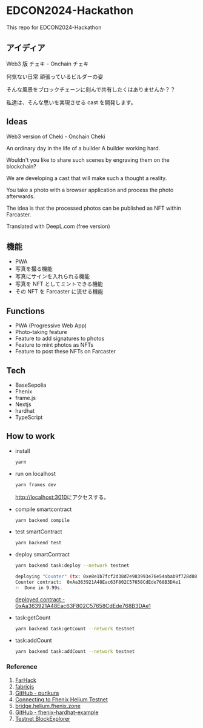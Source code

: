 # EDCON2024-Hackathon

This repo for EDCON2024-Hackathon

## アイディア

Web3 版 チェキ - Onchain チェキ

何気ない日常
頑張っているビルダーの姿

そんな風景をブロックチェーンに刻んで共有したくはありませんか？？

私達は、そんな思いを実現させる cast を開発します。

## Ideas

Web3 version of Cheki - Onchain Cheki

An ordinary day in the life of a builder
A builder working hard.

Wouldn't you like to share such scenes by engraving them on the blockchain?

We are developing a cast that will make such a thought a reality.

You take a photo with a browser application and process the photo afterwards.

The idea is that the processed photos can be published as NFT within Farcaster.

Translated with DeepL.com (free version)

## 機能

- PWA
- 写真を撮る機能
- 写真にサインを入れられる機能
- 写真を NFT としてミントできる機能
- その NFT を Farcaster に流せる機能

## Functions

- PWA (Progressive Web App)
- Photo-taking feature
- Feature to add signatures to photos
- Feature to mint photos as NFTs
- Feature to post these NFTs on Farcaster

## Tech

- BaseSepolia
- Fhenix
- frame.js
- Nextjs
- hardhat
- TypeScript

## How to work

- install

  ```bash
  yarn
  ```

- run on localhost

  ```bash
  yarn frames dev
  ```

  [http://localhost:3010](http://localhost:3010)にアクセスする。

- compile smartcontract

  ```bash
  yarn backend compile
  ```

- test smartContract

  ```bash
  yarn backend test
  ```

- deploy smartContract

  ```bash
  yarn backend task:deploy --network testnet
  ```

  ```bash
  deploying "Counter" (tx: 0xe8e1b7fcf2d38d7e983993e76e54abab9f728d881a544b3be8f89d86a2fa3c93)...: deployed at 0xAa363921A48Eac63F802C57658CdEde768B3DAe1 with 77929365 gas
  Counter contract:  0xAa363921A48Eac63F802C57658CdEde768B3DAe1
  ✨  Done in 9.99s.
  ```

  [deployed contract - 0xAa363921A48Eac63F802C57658CdEde768B3DAe1](https://explorer.helium.fhenix.zone/address/0xAa363921A48Eac63F802C57658CdEde768B3DAe1)

- task:getCount

  ```bash
  yarn backend task:getCount --network testnet
  ```

- task:addCount

  ```bash
  yarn backend task:addCount --network testnet
  ```

### Reference

1. [FarHack](https://farhack.xyz/hackathons/edcon-2024)
2. [fabricjs](http://fabricjs.com/freedrawing)
3. [GitHub - purikura](https://github.com/Jun0908/purikura/tree/main)
4. [Connecting to Fhenix Helium Testnet](https://docs.fhenix.zone/docs/devdocs/Fhenix%20Testnet/Connecting-To)
5. [bridge.helium.fhenix.zone](https://bridge.helium.fhenix.zone/)
6. [GitHub - fhenix-hardhat-example](https://github.com/fhenixprotocol/fhenix-hardhat-example)
7. [Testnet BlockExplorer](https://explorer.helium.fhenix.zone)
